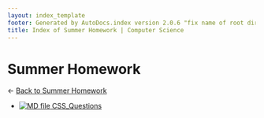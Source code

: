 ```yaml
---
layout: index_template
footer: Generated by AutoDocs.index version 2.0.6 "fix name of root directory" ⓒ Starwort, 2020
title: Index of Summer Homework | Computer Science
---
```


# Summer Homework

← [Back to Summer Homework](..)

- [![MD file](https://img.icons8.com/windows/512/4a90e2/regular-document.png) CSS_Questions](summer_homework/CSS_Questions.md)
